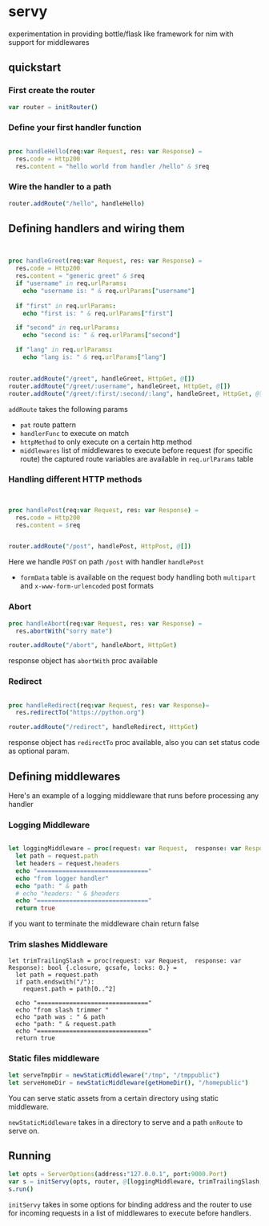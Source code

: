 # servy

experimentation in providing bottle/flask like framework for nim with support for middlewares

## quickstart

### First create the router

```nim
var router = initRouter()

```

### Define your first handler function

```nim

proc handleHello(req:var Request, res: var Response) =
  res.code = Http200
  res.content = "hello world from handler /hello" & $req

```

### Wire the handler to a path

```nim
router.addRoute("/hello", handleHello)
```




## Defining handlers and wiring them

```nim


proc handleGreet(req:var Request, res: var Response) =
  res.code = Http200
  res.content = "generic greet" & $req
  if "username" in req.urlParams:
    echo "username is: " & req.urlParams["username"]
  
  if "first" in req.urlParams:
    echo "first is: " & req.urlParams["first"]

  if "second" in req.urlParams:
    echo "second is: " & req.urlParams["second"]

  if "lang" in req.urlParams:
    echo "lang is: " & req.urlParams["lang"]


router.addRoute("/greet", handleGreet, HttpGet, @[])
router.addRoute("/greet/:username", handleGreet, HttpGet, @[])
router.addRoute("/greet/:first/:second/:lang", handleGreet, HttpGet, @[])

```
`addRoute` takes the following params
- `pat` route pattern
- `handlerFunc` to execute on match
- `httpMethod` to only execute on a certain http method
- `middlewares` list of middlewares to execute before request (for specific route) 
the captured route variables are available in `req.urlParams` table
  

### Handling different HTTP methods

```nim


proc handlePost(req:var Request, res: var Response) =
  res.code = Http200
  res.content = $req


router.addRoute("/post", handlePost, HttpPost, @[])

```
Here we handle `POST` on path `/post` with handler `handlePost`
- `formData` table is available on the request body handling both `multipart` and `x-www-form-urlencoded` post formats


### Abort
```nim
proc handleAbort(req:var Request, res: var Response) =
  res.abortWith("sorry mate")

router.addRoute("/abort", handleAbort, HttpGet)

```
response object has `abortWith` proc available 


### Redirect

```nim

proc handleRedirect(req:var Request, res: var Response)=
  res.redirectTo("https://python.org")

router.addRoute("/redirect", handleRedirect, HttpGet)

```
response object has `redirectTo` proc available, also you can set status code as optional param.



## Defining middlewares

Here's an example of a logging middleware that runs before processing any handler

### Logging Middleware
```nim

let loggingMiddleware = proc(request: var Request,  response: var Response): bool {.closure, gcsafe, locks: 0.} =
  let path = request.path
  let headers = request.headers
  echo "==============================="
  echo "from logger handler"
  echo "path: " & path
  # echo "headers: " & $headers
  echo "==============================="
  return true
```
if you want to terminate the middleware chain return false


### Trim slashes Middleware
```
let trimTrailingSlash = proc(request: var Request,  response: var Response): bool {.closure, gcsafe, locks: 0.} =
  let path = request.path
  if path.endswith("/"):
    request.path = path[0..^2]

  echo "==============================="
  echo "from slash trimmer "
  echo "path was : " & path
  echo "path: " & request.path
  echo "==============================="
  return true
```


### Static files middleware

```nim
let serveTmpDir = newStaticMiddleware("/tmp", "/tmppublic")
let serveHomeDir = newStaticMiddleware(getHomeDir(), "/homepublic")
```
You can serve static assets from a certain directory using static middleware.

`newStaticMiddleware` takes in a directory to serve and a path `onRoute` to serve on.


## Running

```nim
let opts = ServerOptions(address:"127.0.0.1", port:9000.Port)
var s = initServy(opts, router, @[loggingMiddleware, trimTrailingSlash, serveTmpDir, serveHomeDir])
s.run()
```

`initServy` takes in some options for binding address and the router to use for incoming requests in a list of middlewares to execute before handlers.
